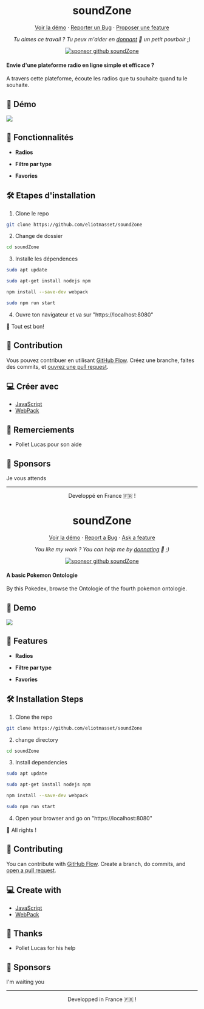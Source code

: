 <h1 align="center">
  soundZone
</h1>

<p align="center">
    <a href="https://eliotmasset.fr/SoundZone" >Voir la démo</a>
    ·
    <a href="https://github.com/eliotmasset/soundZone/issues/new/choose">Reporter un Bug</a>
    ·
    <a href="https://github.com/eliotmasset/soundZone/issues/new/choose">Proposer une feature</a>
</p>

<p align="center">
<i>Tu aimes ce travail ? Tu peux m'aider en <a href="https://paypal.me/eliotmasset/10">donnant</a>  💸 un petit pourboir ;)</i>
</p>

<p align="center">
<a href="https://www.paypal.me/eliotmasset"><img src="https://img.shields.io/badge/support-PayPal-blue?logo=PayPal&style=flat-square&label=Donate" alt="sponsor github soundZone"/>
</a>
</p>

#### Envie d'une plateforme radio en ligne simple et efficace ?

A travers cette plateforme, écoute les radios que tu souhaite quand tu le souhaite.

## 🚀 Démo

<a href="https://eliotmasset.fr/SoundZone">
  <img src="https://img.shields.io/website?url=https%3A%2F%2Feliotmasset.fr%2SoundZone&logo=github&style=flat-square" />
</a>

## 🧐 Fonctionnalités

- **Radios**

- **Filtre par type**

- **Favories**

## 🛠️ Etapes d'installation

1. Clone le repo

```bash
git clone https://github.com/eliotmasset/soundZone
```

2. Change de dossier

```bash
cd soundZone
```

3. Installe les dépendences

```bash
sudo apt update

sudo apt-get install nodejs npm

npm install --save-dev webpack

sudo npm run start
```

4. Ouvre ton navigateur et va sur "https://localhost:8080"

🌟 Tout est bon!

## 🍰 Contribution

Vous pouvez contribuer en utilisant [GitHub Flow](https://guides.github.com/introduction/flow). Créez une branche, faites des commits, et [ouvrez une pull request](https://github.com/eliotmasset/soundZone/compare).

## 💻 Créer avec

- [JavaScript](https://www.w3schools.com/js/)
- [WebPack](https://webpack.js.org/)

## 🙇 Remerciements

- Pollet Lucas pour son aide

## 🙇 Sponsors

Je vous attends

<hr>
<p align="center">
Developpé en France 🇫🇷 !
</p>

<h1 align="center">
  soundZone
</h1>

<p align="center">
    <a href="https://eliotmasset.fr/SoundZone" >Voir la démo</a>
    ·
    <a href="https://github.com/eliotmasset/soundZone/issues/new/choose">Report a Bug</a>
    ·
    <a href="https://github.com/eliotmasset/soundZone/issues/new/choose">Ask a feature</a>
</p>

<p align="center">
<i>You like my work ? You can help me by <a href="https://paypal.me/eliotmasset/10">donnating</a>  💸 ;)</i>
</p>

<p align="center">
<a href="https://www.paypal.me/eliotmasset"><img src="https://img.shields.io/badge/support-PayPal-blue?logo=PayPal&style=flat-square&label=Donate" alt="sponsor github soundZone"/>
</a>
</p>

#### A basic Pokemon Ontologie

By this Pokedex, browse the Ontologie of the fourth pokemon ontologie.

## 🚀 Demo

<a href="https://eliotmasset.fr/SoundZone">
  <img src="https://img.shields.io/website?url=https%3A%2F%2Feliotmasset.fr%2SoundZone&logo=github&style=flat-square" />
</a>

## 🧐 Features

- **Radios**

- **Filtre par type**

- **Favories**

## 🛠️ Installation Steps

1. Clone the repo

```bash
git clone https://github.com/eliotmasset/soundZone
```

2. change directory

```bash
cd soundZone
```

3. Install dependencies

```bash
sudo apt update

sudo apt-get install nodejs npm

npm install --save-dev webpack

sudo npm run start
```

4. Open your browser and go on "https://localhost:8080"

🌟 All rights !

## 🍰 Contributing

You can contribute with [GitHub Flow](https://guides.github.com/introduction/flow). Create a branch, do commits, and [open a pull request](https://github.com/eliotmasset/soundZone/compare).

## 💻 Create with

- [JavaScript](https://www.w3schools.com/js/)
- [WebPack](https://webpack.js.org/)

## 🙇 Thanks

- Pollet Lucas for his help

## 🙇 Sponsors

I'm waiting you

<hr>
<p align="center">
Developped in France 🇫🇷 !
</p>
